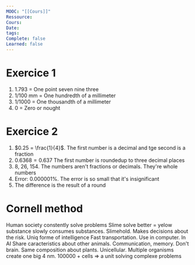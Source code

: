```yaml
---
MOOC: "[[Cours]]"
Ressource: 
Cours: 
Date: 
tags: 
Complete: false
Learned: false
---
```

# Exercice 1
1. 1.793 = One point seven nine three
2. 1/100 mm = One hundredth of a millimeter
3. 1/1000 = One thousandth of a millimeter
4. 0 = Zero or nought

# Exercice 2
1. $0.25 = \frac{1}{4}$. The first number is a decimal and tge second is a fraction
2. $0.6368 = 0.637$ The first number is roundedup to three decimal places
4. 8, 26, 154. The numbers aren't fractions or decimals. They're whole numbers
5. Error: 0.000001%. The error is so small that it's insignificant
6. The difference is the result of a round


# Cornell method
Human society constently solve problems
Slime solve better = yelow substance slowly consumes substances. Slimehold. Makes decisions about the risk. Uniq forme of intelligence
Fast transportation. Use in computer. In AI
Share caracteristics about other animals. Communication, memory. Don't brain. Same composition about plants. Unicellular.
Multiple organisms create one big 4 nm.
100000 + cells ⇒ a unit
solving complexe problems